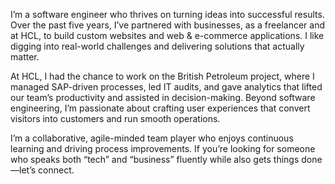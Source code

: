 I’m a software engineer who thrives on turning ideas into successful results. Over the past five years, I’ve partnered with businesses, as a freelancer and at HCL, to build custom websites and web & e-commerce applications. I like digging into real-world challenges and delivering solutions that actually matter.

At HCL, I had the chance to work on the British Petroleum project, where I managed SAP-driven processes, led IT audits, and gave analytics that lifted our team’s productivity and assisted in decision-making. Beyond software engineering, I’m passionate about crafting user experiences that convert visitors into customers and run smooth operations.

I’m a collaborative, agile-minded team player who enjoys continuous learning and driving process improvements. If you’re looking for someone who speaks both “tech” and “business” fluently while also gets things done—let’s connect.
